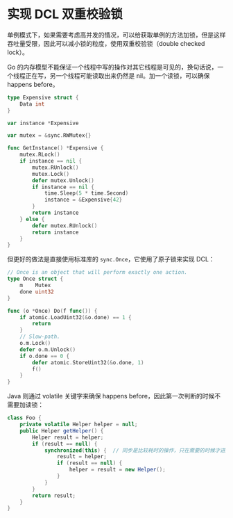 # 实现 DCL 双重校验锁

单例模式下，如果需要考虑高并发的情况，可以给获取单例的方法加锁，但是这样吞吐量受限，因此可以减小锁的粒度，使用双重校验锁（double checked lock）。

Go 的内存模型不能保证一个线程中写的操作对其它线程是可见的，换句话说，一个线程正在写，另一个线程可能读取出来仍然是 nil。加一个读锁，可以确保 happens before。

```go
type Expensive struct {
	Data int
}

var instance *Expensive

var mutex = &sync.RWMutex{}

func GetInstance() *Expensive {
	mutex.RLock()
	if instance == nil {
		mutex.RUnlock()
		mutex.Lock()
		defer mutex.Unlock()
		if instance == nil {
			time.Sleep(5 * time.Second)
			instance = &Expensive{42}
		}
		return instance
	} else {
		defer mutex.RUnlock()
		return instance
	}
}
```

但更好的做法是直接使用标准库的 `sync.Once`，它使用了原子锁来实现 DCL：

```go
// Once is an object that will perform exactly one action.
type Once struct {
	m    Mutex
	done uint32
}

func (o *Once) Do(f func()) {
	if atomic.LoadUint32(&o.done) == 1 { 
		return
	}
	// Slow-path.
	o.m.Lock()
	defer o.m.Unlock()
	if o.done == 0 {
		defer atomic.StoreUint32(&o.done, 1)
		f()
	}
}
```

Java 则通过 volatile 关键字来确保 happens before，因此第一次判断的时候不需要加读锁：

```java
class Foo {
    private volatile Helper helper = null;
    public Helper getHelper() {
        Helper result = helper;
        if (result == null) {
            synchronized(this) {  // 同步是比较耗时的操作，只在需要的时候才进来
                result = helper;
                if (result == null) {
                    helper = result = new Helper();
                }
            }
        }
        return result;
    }
}
```